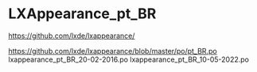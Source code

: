 # LXAppearance_pt_BR

https://github.com/lxde/lxappearance/

https://github.com/lxde/lxappearance/blob/master/po/pt_BR.po
lxappearance_pt_BR_20-02-2016.po
lxappearance_pt_BR_10-05-2022.po
